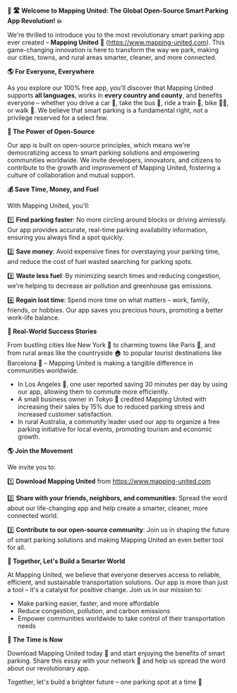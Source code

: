 **🚀 🛣️ Welcome to Mapping United: The Global Open-Source Smart Parking App Revolution! 💥**

We're thrilled to introduce you to the most revolutionary smart parking app ever created – **Mapping United** 🔗 (https://www.mapping-united.com). This game-changing innovation is here to transform the way we park, making our cities, towns, and rural areas smarter, cleaner, and more connected.

**🌎 For Everyone, Everywhere**

As you explore our 100% free app, you'll discover that Mapping United supports **all languages**, works in **every country and county**, and benefits everyone – whether you drive a car 🚗, take the bus 🚌, ride a train 🚂, bike 🚴‍♀️, or walk 👣. We believe that smart parking is a fundamental right, not a privilege reserved for a select few.

**🌟 The Power of Open-Source**

Our app is built on open-source principles, which means we're democratizing access to smart parking solutions and empowering communities worldwide. We invite developers, innovators, and citizens to contribute to the growth and improvement of Mapping United, fostering a culture of collaboration and mutual support.

**💰 Save Time, Money, and Fuel**

With Mapping United, you'll:

1️⃣ **Find parking faster**: No more circling around blocks or driving aimlessly. Our app provides accurate, real-time parking availability information, ensuring you always find a spot quickly.

2️⃣ **Save money**: Avoid expensive fines for overstaying your parking time, and reduce the cost of fuel wasted searching for parking spots.

3️⃣ **Waste less fuel**: By minimizing search times and reducing congestion, we're helping to decrease air pollution and greenhouse gas emissions.

4️⃣ **Regain lost time**: Spend more time on what matters – work, family, friends, or hobbies. Our app saves you precious hours, promoting a better work-life balance.

**🌟 Real-World Success Stories**

From bustling cities like New York 🗽️ to charming towns like Paris 💛, and from rural areas like the countryside 🏠 to popular tourist destinations like Barcelona 🎉 – Mapping United is making a tangible difference in communities worldwide.

* In Los Angeles 🌴, one user reported saving 30 minutes per day by using our app, allowing them to commute more efficiently.
* A small business owner in Tokyo 🗼️ credited Mapping United with increasing their sales by 15% due to reduced parking stress and increased customer satisfaction.
* In rural Australia, a community leader used our app to organize a free parking initiative for local events, promoting tourism and economic growth.

**🌎 Join the Movement**

We invite you to:

1️⃣ **Download Mapping United** from https://www.mapping-united.com

2️⃣ **Share with your friends, neighbors, and communities**: Spread the word about our life-changing app and help create a smarter, cleaner, more connected world.

3️⃣ **Contribute to our open-source community**: Join us in shaping the future of smart parking solutions and making Mapping United an even better tool for all.

**🌟 Together, Let's Build a Smarter World**

At Mapping United, we believe that everyone deserves access to reliable, efficient, and sustainable transportation solutions. Our app is more than just a tool – it's a catalyst for positive change. Join us in our mission to:

* Make parking easier, faster, and more affordable
* Reduce congestion, pollution, and carbon emissions
* Empower communities worldwide to take control of their transportation needs

**🌟 The Time is Now**

Download Mapping United today 📱 and start enjoying the benefits of smart parking. Share this essay with your network 🤝 and help us spread the word about our revolutionary app.

Together, let's build a brighter future – one parking spot at a time 🚀